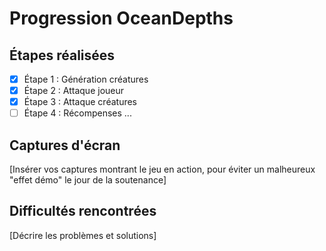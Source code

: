 # Progression OceanDepths
## Étapes réalisées
- [x] Étape 1 : Génération créatures
- [x] Étape 2 : Attaque joueur
- [x] Étape 3 : Attaque créatures
- [ ] Étape 4 : Récompenses
...
## Captures d'écran
[Insérer vos captures montrant le jeu en action,
pour éviter un malheureux "effet démo" le jour de la soutenance]
## Difficultés rencontrées
[Décrire les problèmes et solutions]